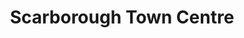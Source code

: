 ---
title: "Scarborough Town Centre"
url: /toronto/scarborough-town-centre/
shop: Einkaufszentrum
---
